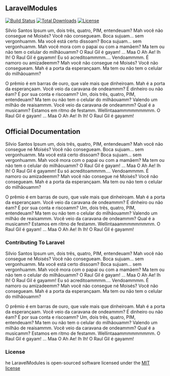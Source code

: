 ## LaravelModules

[![Build Status](https://travis-ci.org/AlmeidaFogo/LaravelModules.svg)](https://travis-ci.org/AlmeidaFogo)
[![Total Downloads](https://poser.pugx.org/laravel/framework/downloads.svg)](https://packagist.org/packages/laravel/framework)
[![License](https://poser.pugx.org/laravel/framework/license.svg)](https://packagist.org/packages/laravel/framework)

Silvio Santos Ipsum um, dois três, quatro, PIM, entendeuam? Mah você não consegue né Moisés? Você não consegueam. Boca sujuam... sem vergonhuamm. Ma você está certo dissoam? Boca sujuam... sem vergonhuamm. Mah você mora com o papai ou com a mamãem? Ma tem ou não tem o celular do milhãouamm? O Raul Gil é gayam! ... Maa O Ah Ae! Ih Ih! O Raul Gil é gayamm! Eu só acreditoammmm.... Vendoammmm. É namoro ou amizadeemm? Mah você não consegue né Moisés? Você não consegueam. Mah é a porta da esperançaam. Ma tem ou não tem o celular do milhãouamm?

 O prêmio é em barras de ouro, que vale mais que dinheiroam. Mah é a porta da esperançaam. Você veio da caravana de ondeammm? É dinheiro ou não éam? É por sua conta e riscoamm? Um, dois três, quatro, PIM, entendeuam? Ma tem ou não tem o celular do milhãouamm? Valendo um milhão de reaisammm. Você veio da caravana de ondeammm? Qual é a musicamm? Estamos em ritmo de festamm. Wellintaaammmmmmmmm. O Raul Gil é gayam! ... Maa O Ah Ae! Ih Ih! O Raul Gil é gayamm!

## Official Documentation

Silvio Santos Ipsum um, dois três, quatro, PIM, entendeuam? Mah você não consegue né Moisés? Você não consegueam. Boca sujuam... sem vergonhuamm. Ma você está certo dissoam? Boca sujuam... sem vergonhuamm. Mah você mora com o papai ou com a mamãem? Ma tem ou não tem o celular do milhãouamm? O Raul Gil é gayam! ... Maa O Ah Ae! Ih Ih! O Raul Gil é gayamm! Eu só acreditoammmm.... Vendoammmm. É namoro ou amizadeemm? Mah você não consegue né Moisés? Você não consegueam. Mah é a porta da esperançaam. Ma tem ou não tem o celular do milhãouamm?

 O prêmio é em barras de ouro, que vale mais que dinheiroam. Mah é a porta da esperançaam. Você veio da caravana de ondeammm? É dinheiro ou não éam? É por sua conta e riscoamm? Um, dois três, quatro, PIM, entendeuam? Ma tem ou não tem o celular do milhãouamm? Valendo um milhão de reaisammm. Você veio da caravana de ondeammm? Qual é a musicamm? Estamos em ritmo de festamm. Wellintaaammmmmmmmm. O Raul Gil é gayam! ... Maa O Ah Ae! Ih Ih! O Raul Gil é gayamm!

### Contributing To Laravel

Silvio Santos Ipsum um, dois três, quatro, PIM, entendeuam? Mah você não consegue né Moisés? Você não consegueam. Boca sujuam... sem vergonhuamm. Ma você está certo dissoam? Boca sujuam... sem vergonhuamm. Mah você mora com o papai ou com a mamãem? Ma tem ou não tem o celular do milhãouamm? O Raul Gil é gayam! ... Maa O Ah Ae! Ih Ih! O Raul Gil é gayamm! Eu só acreditoammmm.... Vendoammmm. É namoro ou amizadeemm? Mah você não consegue né Moisés? Você não consegueam. Mah é a porta da esperançaam. Ma tem ou não tem o celular do milhãouamm?

 O prêmio é em barras de ouro, que vale mais que dinheiroam. Mah é a porta da esperançaam. Você veio da caravana de ondeammm? É dinheiro ou não éam? É por sua conta e riscoamm? Um, dois três, quatro, PIM, entendeuam? Ma tem ou não tem o celular do milhãouamm? Valendo um milhão de reaisammm. Você veio da caravana de ondeammm? Qual é a musicamm? Estamos em ritmo de festamm. Wellintaaammmmmmmmm. O Raul Gil é gayam! ... Maa O Ah Ae! Ih Ih! O Raul Gil é gayamm!

### License

he LaravelModules is open-sourced software licensed under the [MIT license](http://opensource.org/licenses/MIT)
